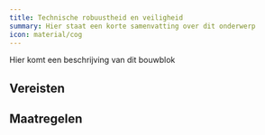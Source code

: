```yaml
---
title: Technische robuustheid en veiligheid
summary: Hier staat een korte samenvatting over dit onderwerp
icon: material/cog
---
```


Hier komt een beschrijving van dit bouwblok

## Vereisten

<!-- list_vereisten bouwblok/technische-robuustheid-en-veiligheid -->

## Maatregelen

<!-- list_maatregelen bouwblok/technische-robuustheid-en-veiligheid -->